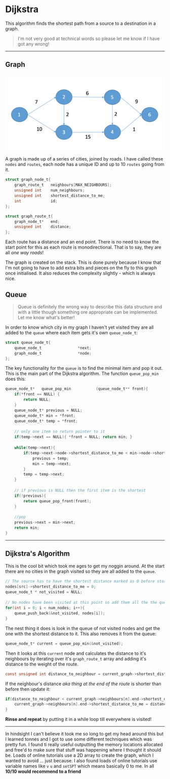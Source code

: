 # Dijkstra

This algorithm finds the shortest path from a source to a destination in a graph. 

> I'm not very good at technical words so please let me know if I have got any wrong!

___

## Graph

![graph](graph.png)

A graph is made up of a series of cities, joined by roads. I have called these `nodes` and `routes`, each node has a unique ID and up to 10 `routes` going from it. 

```c
struct graph_node_t{
	graph_route_t 	neighbours[MAX_NEIGHBOURS];
	unsigned int 	num_neighbours;
	unsigned int 	shortest_distance_to_me;
	int 			id;
};
```

```c
struct graph_route_t{
	graph_node_t*	end;
	unsigned int	distance;
};
```

Each route has a distance and an end point. There is no need to know the start point for this as each route is monodirectional. That is to say, they are all _one way roads_! 

The graph is created on the stack. This is done purely because I know that I'm not going to have to add extra bits and pieces on the fly to this graph once initialised. It also reduces the complexity slightly - which is always nice.

## Queue

> Queue is definitely the wrong way to describe this data structure and with a little though something ore appropriate can be implemented. Let me know what's better!

In order to know which city in my graph I haven't yet visited they are all added to the `queue` where each item gets it's own `queue_node_t`:

```c
struct queue_node_t{
	queue_node_t				*next;
	graph_node_t				*node;
};
```

The key functionality for the `queue` is to find the minimal item and pop it out. This is the main part of the Dijkstra algorithm. The function `queue_pop_min` does this: 

```c
queue_node_t*	queue_pop_min			(queue_node_t** front){
	if(*front == NULL) {
		return NULL;
	}
	queue_node_t* previous = NULL;
	queue_node_t* min = *front;
	queue_node_t* temp = *front;
	
	// only one item so return pointer to it
	if(temp->next == NULL){ *front = NULL; return min; }
	
	while(temp->next){
		if(temp->next->node->shortest_distance_to_me < min->node->shortest_distance_to_me){
			previous = temp;
			min = temp->next;
		}
		temp = temp->next;
	}
	
	// if previous is NULL then the first item is the shortest
	if(!previous){
		return queue_pop_front(front);
	}
	
	//pop
	previous->next = min->next;
	return min;
}
```

___

## Dijkstra's Algorithm

This is the cool bit which took me ages to get my noggin around. At the start there are no cities in the graph visited so they are all added to the `queue`.

```c
// The source has to have the shortest distance marked as 0 before starting
nodes[src]->shortest_distance_to_me = 0;
queue_node_t * not_visited = NULL;
	
// No nodes have been visited at this point so add them all the the queue
for(int i = 0; i < num_nodes; i++){
	queue_push_back(&not_visited, nodes[i]);
}
```

The nest thing it does is look in the queue of not visited nodes and get the one with the shortest distance to it. This also removes it from the queue:

```c
queue_node_t* current = queue_pop_min(&not_visited);
```

Then it looks at this `current` node and calculates the distance to it's neighbours by iterating over it's `graph_route_t` array and adding it's distance to the weight of the route. 

```c
const unsigned int distance_to_neighbour = current_graph->shortest_distance_to_me + current_graph->neighbours[n].distance;
```

If the neighbour's distance _aka thing at the end of the route_ is shorter than before then update it:

```c
if(distance_to_neighbour < current_graph->neighbours[n].end->shortest_distance_to_me){
	current_graph->neighbours[n].end->shortest_distance_to_me = distance_to_neighbour;
}
```

__Rinse and repeat__ by putting it in a while loop till everywhere is visited!

___

In hindsight I can't believe it took me so long to get my head around this but I learned tonnes and I got to use some different techniques which was pretty fun. I found ti really useful outputting the memory locations allocated and free'd to make sure that stuff was happening where I thought it should be. Loads of online tutorials use a 2D array to create the graph, which I wanted to avoid ... just because. I also found loads of online tutorials use variable names like `v` `u` and `setSPT` which means basically 0 to me. In all __10/10 would recommend to a friend__